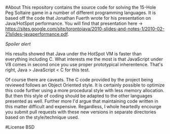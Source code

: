 #About
This repository contains the source code for solving the 15-Hole Peg Soltaire game in a number of different programming languages. It is based off the code that Jonathan Fuerth wrote for his presentation on Java/HotSpot performance. You will find that presentation here -> https://sites.google.com/site/torontojava/2010-slides-and-notes-1/2010-02-21slides-javaperformance.pdf. 

*Spoiler alert*

His results showed that Java under the HotSpot VM is faster than everything including C. What interests me the most is that JavaScript under V8 comes in second once you use proper prototypical inherentence. That's right, Java > JavaScript < C for this test. 

Of course there are caveats. The C code provided by the project being reviewed follows an Object Oriented style. It is certainly possible to optimize this code further using a more procedural style with less memory allocation. But then this style of coding should be adapted to the other languages presented as well. Further more I'd argue that maintaining code written in this matter difficult and expensive. Regardless, I whole heartedly encourge you submit pull requests with these new versions in separate directories based on the style/technique used.


#License
BSD



